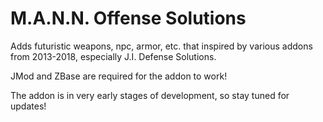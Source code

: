 # M.A.N.N. Offense Solutions

Adds futuristic weapons, npc, armor, etc. that inspired by various addons from 2013-2018, especially J.I. Defense Solutions.

JMod and ZBase are required for the addon to work!

The addon is in very early stages of development, so stay tuned for updates!

